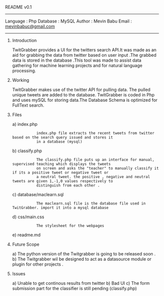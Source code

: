 README v0.1
____________________________________________________________________

Language : Php
Database : MySQL
Author   : Mevin Babu
Email    : mevinbabuc@gmail.com
_____________________________________________________________________

1. Introduction

      TwitGrabber provides a UI for the twitters search API.It was made as an aid for grabbing the data from twitter based on user input .The grabbed data is stored
      in the database .This tool was made to assist data gathering for machine learning projects and for natural language
      processing.

2. Working

      TwitGrabber makes use of the twitter API for pulling data. The pulled unique tweets are added to the database.
      TwitGrabber is coded in Php and uses mySQL for storing data.The Database Schema is optimized for FullText search.
      
3. Files

      a)    index.php
                  
                  index.php file extracts the recent tweets from twitter based on the search query issued and stores it
                  in a database (mysql)
                  
      b)    classify.php
                  
                  The classify.php file puts up an interface for manual, supervised teaching which displays the tweets
                  on screen and asks the "teacher" to manually classify it if its a positive tweet or negative tweet or
                  a neutral tweet. the positive , negative and neutral tweets are given 1,-1,0 values respectively to
                  distinguish from each other .
                  
      c)    database/maclearn.sql
      
                  The maclearn.sql file is the database file used in TwitGrabber. import it into a mysql database
      
      d)    css/main.css
            
                  The stylesheet for the webpages
                  
      e)    readme.md

4. Future Scope

      a) The python version of the Twitgrabber is going to be released soon .
      b) The Twitgrabber wil be designed to act as a datasource module or plugin for other projects .
      
5. Issues

      a) Unable to get continous results from twitter
      b) Bad UI
      c) The form submission part for the classifier is still pending (classify.php)